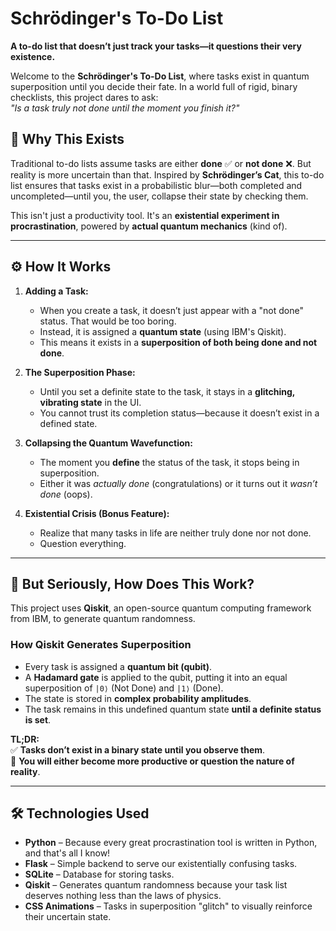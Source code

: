 # Schrödinger's To-Do List  

**A to-do list that doesn’t just track your tasks—it questions their very existence.**  

Welcome to the **Schrödinger's To-Do List**, where tasks exist in quantum superposition until you decide their fate. In a world full of rigid, binary checklists, this project dares to ask:  
*"Is a task truly not done until the moment you finish it?"*  

## 🤔 Why This Exists  

Traditional to-do lists assume tasks are either **done** ✅ or **not done** ❌. But reality is more uncertain than that. Inspired by **Schrödinger’s Cat**, this to-do list ensures that tasks exist in a probabilistic blur—both completed and uncompleted—until you, the user, collapse their state by checking them.  

This isn't just a productivity tool. It's an **existential experiment in procrastination**, powered by **actual quantum mechanics** (kind of).  

---

## ⚙️ How It Works  

1. **Adding a Task:**  
   - When you create a task, it doesn’t just appear with a "not done" status. That would be too boring.  
   - Instead, it is assigned a **quantum state** (using IBM's Qiskit).  
   - This means it exists in a **superposition of both being done and not done**.  

2. **The Superposition Phase:**  
   - Until you set a definite state to the task, it stays in a **glitching, vibrating state** in the UI.  
   - You cannot trust its completion status—because it doesn’t exist in a defined state.  

3. **Collapsing the Quantum Wavefunction:**  
   - The moment you **define** the status of the task, it stops being in superposition.  
   - Either it was *actually done* (congratulations) or it turns out it *wasn’t done* (oops).    

4. **Existential Crisis (Bonus Feature):**  
   - Realize that many tasks in life are neither truly done nor not done.  
   - Question everything.  

---

## 🔬 But Seriously, How Does This Work?  

This project uses **Qiskit**, an open-source quantum computing framework from IBM, to generate quantum randomness.  

### **How Qiskit Generates Superposition**  

- Every task is assigned a **quantum bit (qubit)**.  
- A **Hadamard gate** is applied to the qubit, putting it into an equal superposition of `|0⟩` (Not Done) and `|1⟩` (Done).  
- The state is stored in **complex probability amplitudes**.  
- The task remains in this undefined quantum state **until a definite status is set**.

**TL;DR:**  
✅ **Tasks don’t exist in a binary state until you observe them**.  
🧠 **You will either become more productive or question the nature of reality**.  

---

## 🛠️ Technologies Used  

- **Python** – Because every great procrastination tool is written in Python, and that's all I know!  
- **Flask** – Simple backend to serve our existentially confusing tasks.  
- **SQLite** – Database for storing tasks.  
- **Qiskit** – Generates quantum randomness because your task list deserves nothing less than the laws of physics.  
- **CSS Animations** – Tasks in superposition "glitch" to visually reinforce their uncertain state.  
